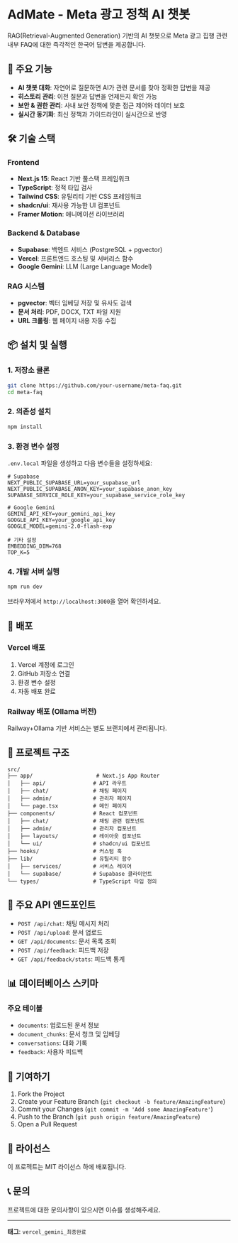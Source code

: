 # AdMate - Meta 광고 정책 AI 챗봇

RAG(Retrieval-Augmented Generation) 기반의 AI 챗봇으로 Meta 광고 집행 관련 내부 FAQ에 대한 즉각적인 한국어 답변을 제공합니다.

## 🚀 주요 기능

- **AI 챗봇 대화**: 자연어로 질문하면 AI가 관련 문서를 찾아 정확한 답변을 제공
- **히스토리 관리**: 이전 질문과 답변을 언제든지 확인 가능
- **보안 & 권한 관리**: 사내 보안 정책에 맞춘 접근 제어와 데이터 보호
- **실시간 동기화**: 최신 정책과 가이드라인이 실시간으로 반영

## 🛠️ 기술 스택

### Frontend
- **Next.js 15**: React 기반 풀스택 프레임워크
- **TypeScript**: 정적 타입 검사
- **Tailwind CSS**: 유틸리티 기반 CSS 프레임워크
- **shadcn/ui**: 재사용 가능한 UI 컴포넌트
- **Framer Motion**: 애니메이션 라이브러리

### Backend & Database
- **Supabase**: 백엔드 서비스 (PostgreSQL + pgvector)
- **Vercel**: 프론트엔드 호스팅 및 서버리스 함수
- **Google Gemini**: LLM (Large Language Model)

### RAG 시스템
- **pgvector**: 벡터 임베딩 저장 및 유사도 검색
- **문서 처리**: PDF, DOCX, TXT 파일 지원
- **URL 크롤링**: 웹 페이지 내용 자동 수집

## 📦 설치 및 실행

### 1. 저장소 클론
```bash
git clone https://github.com/your-username/meta-faq.git
cd meta-faq
```

### 2. 의존성 설치
```bash
npm install
```

### 3. 환경 변수 설정
`.env.local` 파일을 생성하고 다음 변수들을 설정하세요:

```env
# Supabase
NEXT_PUBLIC_SUPABASE_URL=your_supabase_url
NEXT_PUBLIC_SUPABASE_ANON_KEY=your_supabase_anon_key
SUPABASE_SERVICE_ROLE_KEY=your_supabase_service_role_key

# Google Gemini
GEMINI_API_KEY=your_gemini_api_key
GOOGLE_API_KEY=your_google_api_key
GOOGLE_MODEL=gemini-2.0-flash-exp

# 기타 설정
EMBEDDING_DIM=768
TOP_K=5
```

### 4. 개발 서버 실행
```bash
npm run dev
```

브라우저에서 `http://localhost:3000`을 열어 확인하세요.

## 🚀 배포

### Vercel 배포
1. Vercel 계정에 로그인
2. GitHub 저장소 연결
3. 환경 변수 설정
4. 자동 배포 완료

### Railway 배포 (Ollama 버전)
Railway+Ollama 기반 서비스는 별도 브랜치에서 관리됩니다.

## 📁 프로젝트 구조

```
src/
├── app/                    # Next.js App Router
│   ├── api/               # API 라우트
│   ├── chat/              # 채팅 페이지
│   ├── admin/             # 관리자 페이지
│   └── page.tsx           # 메인 페이지
├── components/            # React 컴포넌트
│   ├── chat/              # 채팅 관련 컴포넌트
│   ├── admin/             # 관리자 컴포넌트
│   ├── layouts/           # 레이아웃 컴포넌트
│   └── ui/                # shadcn/ui 컴포넌트
├── hooks/                 # 커스텀 훅
├── lib/                   # 유틸리티 함수
│   ├── services/          # 서비스 레이어
│   └── supabase/          # Supabase 클라이언트
└── types/                 # TypeScript 타입 정의
```

## 🔧 주요 API 엔드포인트

- `POST /api/chat`: 채팅 메시지 처리
- `POST /api/upload`: 문서 업로드
- `GET /api/documents`: 문서 목록 조회
- `POST /api/feedback`: 피드백 저장
- `GET /api/feedback/stats`: 피드백 통계

## 📊 데이터베이스 스키마

### 주요 테이블
- `documents`: 업로드된 문서 정보
- `document_chunks`: 문서 청크 및 임베딩
- `conversations`: 대화 기록
- `feedback`: 사용자 피드백

## 🤝 기여하기

1. Fork the Project
2. Create your Feature Branch (`git checkout -b feature/AmazingFeature`)
3. Commit your Changes (`git commit -m 'Add some AmazingFeature'`)
4. Push to the Branch (`git push origin feature/AmazingFeature`)
5. Open a Pull Request

## 📄 라이선스

이 프로젝트는 MIT 라이선스 하에 배포됩니다.

## 📞 문의

프로젝트에 대한 문의사항이 있으시면 이슈를 생성해주세요.

---

**태그**: `vercel_gemini_최종완료`

